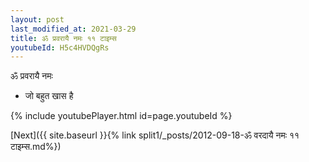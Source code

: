 ```yaml
---
layout: post
last_modified_at: 2021-03-29
title: ॐ प्रवरायै नमः ११ टाइम्स
youtubeId: H5c4HVDQgRs
---
```

 
 
 ॐ प्रवरायै नमः  
 
 -  जो बहुत खास है 
 
  
 
  
 
 
 
 
 
 


{% include youtubePlayer.html id=page.youtubeId %}
 
[Next]({{ site.baseurl }}{% link  split1/_posts/2012-09-18-ॐ वरदायै नमः ११ टाइम्स.md%})
 
